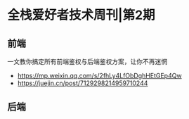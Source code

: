 # 全栈爱好者技术周刊|第2期

## 前端

一文教你搞定所有前端鉴权与后端鉴权方案，让你不再迷惘

- https://mp.weixin.qq.com/s/2fhLy4LfObDghHEtGEp4Qw
- https://juejin.cn/post/7129298214959710244

## 后端
